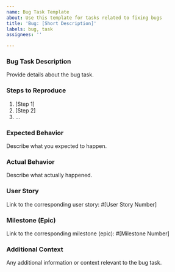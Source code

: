 ```yaml
---
name: Bug Task Template
about: Use this template for tasks related to fixing bugs
title: 'Bug: [Short Description]'
labels: bug, task
assignees: ''

---
```


### Bug Task Description
Provide details about the bug task.

### Steps to Reproduce
1. [Step 1]
2. [Step 2]
3. ...

### Expected Behavior
Describe what you expected to happen.

### Actual Behavior
Describe what actually happened.

### User Story
Link to the corresponding user story: #[User Story Number]

### Milestone (Epic)
Link to the corresponding milestone (epic): #[Milestone Number]

### Additional Context
Any additional information or context relevant to the bug task.
